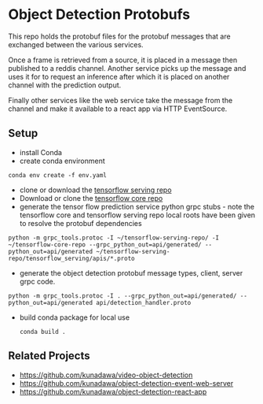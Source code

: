 # Object Detection Protobufs
This repo holds the protobuf files for the protobuf messages that are exchanged between the various services.

Once a frame is retrieved from a source, it is placed in a message then published to a reddis channel. Another service picks up the message and uses it for to request an inference after which it is placed on another channel with the prediction output.

Finally other services like the web service take the message from the channel and make it available to a react app via HTTP EventSource.

## Setup
- install Conda
- create conda environment

 `conda env create -f env.yaml`

- clone or download the [tensorflow serving repo](https://github.com/tensorflow/serving)
- Download or clone the [tensorflow core repo](https://github.com/tensorflow/tensorflow)
- generate the tensor flow prediction service python grpc stubs - note the tensorflow core and tensorflow serving repo local roots have been given to resolve the protobuf dependencies

 `python -m grpc_tools.protoc -I ~/tensorflow-serving-repo/ -I ~/tensorflow-core-repo --grpc_python_out=api/generated/ --python_out=api/generated ~/tensorflow-serving-repo/tensorflow_serving/apis/*.proto`

- generate the object detection protobuf message types, client, server grpc code.

 `python -m grpc_tools.protoc -I . --grpc_python_out=api/generated/ --python_out=api/generated api/detection_handler.proto`

- build conda package for local use

  `conda build .`

## Related Projects
- https://github.com/kunadawa/video-object-detection
- https://github.com/kunadawa/object-detection-event-web-server
- https://github.com/kunadawa/object-detection-react-app
